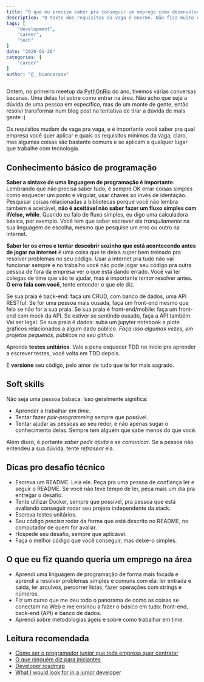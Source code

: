```yaml
---
title: "O que eu preciso saber pra conseguir um emprego como desenvolvedor(a)?"
description: "O texto dos requisitos da vaga é enorme. Não fica muito claro se você precisa saber tudo. Você fica em dúvida se aplica, quando aplica não tem retorno, e quando passa dessa fase, dificilmente tem feedback. Você quer aprender tudo e tem vontade de estudar o que for necessário mas afinal, o que você precisa saber pra conseguir entrar na área?"
tags: [
    "development",
    "career",
    "tech"
]
date: "2020-01-26"
categories: [
    "career"
]
author: "@__biancarosa"
---
```

Ontem, no primeiro meetup da [PythOnRio](https://www.meetup.com/pythonrio/) do ano, tivemos várias conversas bacanas. Uma delas foi sobre como entrar na área. Não acho que seja a dúvida de uma pessoa em específico, mas de um monte de gente, então resolvi transformar num blog post na tentativa de tirar a dúvida de mais gente :)

Os requisitos mudam de vaga pra vaga, e é importante você saber pra qual empresa você quer aplicar e quais os requisitos mínimos da vaga, claro, mas algumas coisas são bastante comuns e se aplicam a qualquer lugar que trabalhe com tecnologia.

## Conhecimento básico de programação

**Saber a sintaxe de uma linguagem de programação é importante.** Lembrando que não precisa saber tudo, é sempre OK errar coisas simples como esquecer um ponto e vírgular, usar chaves ao invés de identação. Pesquisar coisas relacionadas a bibliotecas porque você não lembra também é aceitável, **não é aceitável não saber fazer um fluxo simples com if/else, while**. Quando eu falo de fluxo simples, eu digo uma calculadora básica, por exemplo. Você tem que saber escrever ela *tranquilamente* na sua linguagem de escolha, mesmo que pesquise um erro ou outro na internet.

**Saber ler os erros e tentar descobrir sozinho que está acontecendo antes de jogar na internet** é uma coisa que te deixa super bem treinado pra resolver problemas no seu código. Usar a internet pra tudo não vai funcionar sempre e no trabalho você não pode jogar seu código pra outra pessoa de fora da empresa ver o que está dando errado. Você vai ter colegas de time que vão te ajudar, mas é importante *tentar* resolver antes. **O erro fala com você**, tente entender o que ele diz.

Se sua praia é back-end: faça um CRUD, com banco de dados, uma API RESTful. Se for uma pessoa mais ousada, faça um front-end mesmo que feio se não for a sua praia.
Se sua praia é front-end/mobile: faça um front-end com mock da API. Se estiver se sentindo ousado, faça a API também. Vai ser legal.
Se sua praia é dados: suba um jupyter notebook e plote gráficos relacionados a algum dado público.
*Faça isso algumas vezes, em projetos pequenos, públicos no seu github.*

Aprenda **testes unitários**. Vale a pena esquecer TDD no início pra aprender a escrever testes, você volta em TDD depois.

E **versione** seu código, pelo amor de tudo que te for mais sagrado.

## Soft skills

Não seja uma pessoa babaca. Isso geralmente significa:
- Aprender a trabalhar em *time*.
- Tentar fazer *pair-programming* sempre que possível.
- Tentar ajudar as pessoas ao seu redor, e não apenas sugar o conhecimento delas. Sempre tem alguém que sabe menos do que você.

Além disso, é portante *saber pedir ajuda* e *se comunicar*. Se a pessoa não entendeu a sua dúvida, tente *refrasear* ela.

## Dicas pro desafio técnico

- Escreva um README. Leia ele. Peça pra uma pessoa de confiança ler e seguir o README. Se você não teve tempo de ler, peça mais um dia pra entregar o desafio.
- Tente utilizar Docker, sempre que possível, pra pessoa que está avaliando conseguir rodar seu projeto independente da stack.
- Escreva testes unitários.
- Seu código *precisa* rodar da forma que está descrito no README, no computador de quem for avaliar.
- Hospede seu desafio, sempre que aplicável.
- Faça o melhor código que você conseguir, mas deixe-o simples.

## O que eu fiz quando queria um emprego na área

- Aprendi uma linguagem de programação de forma mais focada e aprendi a resolver problemas simples e comuns com ela: ler entrada e saída, ler arquivos, percorrer listas, fazer operações com strings e números.
- Fiz um curso que me deu todo o panorama de como as coisas se conectam na Web e me ensinou a fazer o *básico* em tudo: front-end, back-end (API) e banco de dados.
- Aprendi sobre metodologias ágeis e sobre como trabalhar em time.

## Leitura recomendada

- [Como ser o programador junior que toda empresa quer contratar](https://woliveiras.com.br/posts/como-ser-o-programador-junior-que-toda-empresa-quer-contratar/)
- [O que ninguém diz para iniciantes](https://willianjusten.com.br/o-que-ninguem-diz-para-iniciantes/)
- [Developer roadmap](https://roadmap.sh/)
- [What I would look for in a junior developer](https://tosbourn.com/junior-dev/)